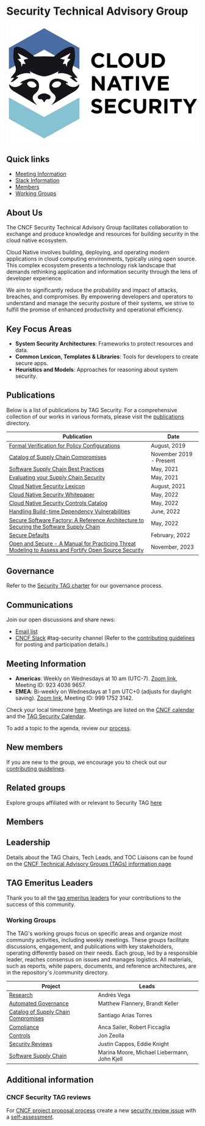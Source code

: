 # Security Technical Advisory Group

![Cloud Native Security Logo](/community/resources/design/logo/cloud-native-security-horizontal-darkmodesafe.svg)

## Quick links

- [Meeting Information](#meeting-information)
- [Slack Information](#communications)
- [Members](#members)
- [Working Groups](#working-groups)

## About Us

The CNCF Security Technical Advisory Group facilitates collaboration to exchange and produce knowledge and resources for building security in the cloud native ecosystem.

Cloud Native involves building, deploying, and operating modern applications in cloud computing environments, typically using open source. This complex ecosystem presents a technology risk landscape that demands rethinking application and information security through the lens of developer experience.

We aim to significantly reduce the probability and impact of attacks, breaches, and compromises. By empowering developers and operators to understand and manage the security posture of their systems, we strive to fulfill the promise of enhanced productivity and operational efficiency.

## Key Focus Areas

- **System Security Architectures**: Frameworks to protect resources and data.
- **Common Lexicon, Templates & Libraries**: Tools for developers to create secure apps.
- **Heuristics and Models**: Approaches for reasoning about system security.

## Publications

Below is a list of publications by TAG Security. For a comprehensive collection of our works in various formats, please visit the [publications](community/publications/README.md) directory.

| Publication | Date |
|-------------|------|
| [Formal Verification for Policy Configurations](community/working-groups/archive/policy/overview-policy-formal-verification.md) | August, 2019 |
| [Catalog of Supply Chain Compromises](community/catalog/compromises) | November 2019 - Present |
| [Software Supply Chain Best Practices](community/working-groups/supply-chain-security/supply-chain-security-paper/CNCF_SSCP_v1.pdf) | May, 2021 |
| [Evaluating your Supply Chain Security](community/working-groups/supply-chain-security/supply-chain-security-paper/secure-supply-chain-assessment.md) | May, 2021 |
| [Cloud Native Security Lexicon](community/resources/security-lexicon/cloud-native-security-lexicon.md) | August, 2021 |
| [Cloud Native Security Whitepaper](community/resources/security-whitepaper/v2/CNCF_cloud-native-security-whitepaper-May2022-v2.pdf) | May, 2022 |
| [Cloud Native Security Controls Catalog](community/working-groups/controls/phase-one-announcement.md) | May, 2022 |
| [Handling Build-time Dependency Vulnerabilities](community/working-groups/archive/policy/overview-policy-build-time-dependency-vulns.md) | June, 2022 |
| [Secure Software Factory: A Reference Architecture to Securing the Software Supply Chain](community/working-groups/supply-chain-security/secure-software-factory/Secure_Software_Factory_Whitepaper.pdf) | May, 2022 |
| [Secure Defaults](community/resources/security-whitepaper/secure-defaults-cloud-native-8.md) | February, 2022 |
| [Open and Secure - A Manual for Practicing Threat Modeling to Assess and Fortify Open Source Security](assessments/Open_and_Secure.pdf) | November, 2023 |

## Governance

Refer to the [Security TAG charter](governance/README.md) for our governance process.

## Communications

Join our open discussions and share news:

- [Email list](https://lists.cncf.io/g/cncf-tag-security)
- [CNCF Slack](https://slack.cncf.io/) #tag-security channel (Refer to the [contributing guidelines](CONTRIBUTING.md) for posting and participation details.)

## Meeting Information

- **Americas**: Weekly on Wednesdays at 10 am (UTC-7). [Zoom link](https://zoom-lfx.platform.linuxfoundation.org/meeting/92340369657?password=76e24ffd-69f2-41a8-8aed-13796805225d), Meeting ID: 923 4036 9657.
- **EMEA**: Bi-weekly on Wednesdays at 1 pm UTC+0 (adjusts for daylight saving). [Zoom link](https://zoom.us/j/99917523142), Meeting ID: 999 1752 3142.

Check your local timezone [here](https://time.is/). Meetings are listed on the [CNCF calendar](https://www.cncf.io/calendar/) and the [TAG Security Calendar](https://calendar.google.com/calendar/u/0?cid=MGI4dTVlbDh0YTRzOTN0MmNtNzJ0dXZoaGtAZ3JvdXAuY2FsZW5kYXIuZ29vZ2xlLmNvbQ).

To add a topic to the agenda, review our [process](governance/process.md#getting-on-the-agenda).

## New members

If you are new to the group, we encourage you to check out our
[contributing guidelines](CONTRIBUTING.md).

## Related groups

Explore groups affiliated with or relevant to Security TAG [here](governance/related-groups/README.md)

## Members

<!-- cSpell:disable -->

## Leadership

Details about the TAG Chairs, Tech Leads, and TOC Liaisons can be found on the [CNCF Technical Advisory Groups (TAGs) information page](https://github.com/cncf/toc/blob/main/tags/cncf-tags.md)

## TAG Emeritus Leaders

Thank you to all the [tag emeritus leaders](/community/assets/tag-emeritus-leaders.md) for your contributions to the success of this community.

### Working Groups

The TAG's working groups focus on specific areas and organize most community activities, including weekly meetings.
These groups facilitate discussions, engagement, and publications with key stakeholders, operating differently based on their needs.
Each group, led by a responsible leader, reaches consensus on issues and manages logistics. All materials, such as reports, white papers, documents, and reference architectures, are in the repository's /community directory.

| Project | Leads |
|---------------------------------|---------------------------------------------|
| [Research](/community/research/README.md) | Andrés Vega |
| [Automated Governance](/community/automated-governance/README.md) | Matthew Flannery, Brandt Keller |
| [Catalog of Supply Chain Compromises](/community/catalog/README.md) | Santiago Arias Torres |
| [Compliance](/community/working-groups/compliance/README.md) | Anca Sailer, Robert Ficcaglia |
| [Controls](/community/working-groups/controls/README.md) | Jon Zeolla |
| [Security Reviews](/community/assessments/README.md) | Justin Cappos, Eddie Knight|
| [Software Supply Chain](/community/working-groups/supply-chain-security/README.md) | Marina Moore, Michael Liebermann, John Kjell |

## Additional information

### CNCF Security TAG reviews

For [CNCF project proposal process](https://github.com/cncf/toc/blob/main/process)
create a
new [security review issue](https://github.com/cncf/tag-security/issues/new?assignees=&labels=assessment&template=security-assessment.md&title=%5BAssessment%5D+Project+Name)
with a
[self-assessment](/community/assessments/guide/self-assessment.md).
